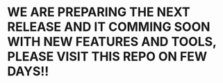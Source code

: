 WE ARE PREPARING THE NEXT RELEASE AND IT COMMING SOON WITH
NEW FEATURES AND TOOLS, PLEASE VISIT THIS REPO ON FEW DAYS!!
====
